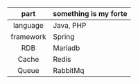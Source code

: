 <!--
![Anurag's github stats](https://github-readme-stats.vercel.app/api?username=skok1025&show_icons=true&theme=radical)
[![Top Langs](https://github-readme-stats.vercel.app/api/top-langs/?username=skok1025&layout=compact&show_icons=true&theme=radical)](https://github.com/skok1025/github-readme-stats)
-->

|part|something is my forte|
|:------:|---|
|language|Java, PHP|
|framework|Spring|
|RDB|Mariadb|
|Cache|Redis|
|Queue|RabbitMq|


